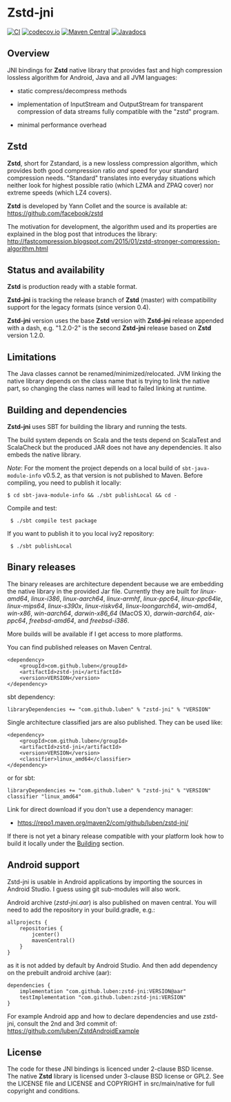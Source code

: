 Zstd-jni
========

[![CI](https://github.com/luben/zstd-jni/workflows/CI/badge.svg)](https://github.com/luben/zstd-jni/actions)
[![codecov.io](http://codecov.io/github/luben/zstd-jni/coverage.svg?branch=master)](http://codecov.io/github/luben/zstd-jni?branch=master)
[![Maven Central](https://img.shields.io/maven-central/v/com.github.luben/zstd-jni.svg?label=Maven%20Central)](https://search.maven.org/artifact/com.github.luben/zstd-jni/)
[![Javadocs](https://www.javadoc.io/badge/com.github.luben/zstd-jni.svg)](https://www.javadoc.io/doc/com.github.luben/zstd-jni)

Overview
--------

JNI bindings for **Zstd** native library that provides fast and high
compression lossless algorithm for Android, Java and all JVM languages:

* static compress/decompress methods

* implementation of InputStream and OutputStream for transparent compression
of data streams fully compatible with the "zstd" program.

* minimal performance overhead

Zstd
----

**Zstd**, short for Zstandard, is a new lossless compression algorithm, which
provides both good compression ratio _and_ speed for your standard compression
needs. "Standard" translates into everyday situations which neither look for
highest possible ratio (which LZMA and ZPAQ cover) nor extreme speeds (which
LZ4 covers).

**Zstd** is developed by Yann Collet and the source is available at:
https://github.com/facebook/zstd

The motivation for development, the algorithm used and its properties are
explained in the blog post that introduces the library:
http://fastcompression.blogspot.com/2015/01/zstd-stronger-compression-algorithm.html

Status and availability
-----------------------

**Zstd** is production ready with a stable format.

**Zstd-jni** is tracking the release branch of **Zstd** (master) with
compatibility support for the legacy formats (since version 0.4).

**Zstd-jni** version uses the base **Zstd** version with **Zstd-jni** release
appended with a dash, e.g. "1.2.0-2" is the second **Zstd-jni** release based
on **Zstd** version 1.2.0.

Limitations
-----------
The Java classes cannot be renamed/minimized/relocated. JVM linking the native
library depends on the class name that is trying to link the native part, so
changing the class names will lead to failed linking at runtime.

Building and dependencies
-------------------------

**Zstd-jni** uses SBT for building the library and running the tests.

The build system depends on Scala and the tests depend on ScalaTest and
ScalaCheck but the produced JAR does not have any dependencies. It also
embeds the native library.

*Note*: For the moment the project depends on a local build of `sbt-java-module-info`
v0.5.2, as that version is not published to Maven. Before compiling, you need to publish it locally:
```
$ cd sbt-java-module-info && ./sbt publishLocal && cd -
```

Compile and test:
```
 $ ./sbt compile test package
```

If you want to publish it to you local ivy2 repository:
```
 $ ./sbt publishLocal
```

Binary releases
---------------

The binary releases are architecture dependent because we are embedding the
native library in the provided Jar file. Currently they are built for
*linux-amd64*, *linux-i386*, *linux-aarch64*, *linux-armhf*, *linux-ppc64*,
*linux-ppc64le*, *linux-mips64*, *linux-s390x*, *linux-riskv64*, *linux-loongarch64*,
*win-amd64*, *win-x86*, *win-aarch64*, *darwin-x86_64* (MacOS X), *darwin-aarch64*,
*aix-ppc64*, *freebsd-amd64*, and *freebsd-i386*.

More builds will be available if I get access to more platforms.

You can find published releases on Maven Central.

    <dependency>
        <groupId>com.github.luben</groupId>
        <artifactId>zstd-jni</artifactId>
        <version>VERSION</version>
    </dependency>

sbt dependency:

    libraryDependencies += "com.github.luben" % "zstd-jni" % "VERSION"

Single architecture classified jars are also published. They can be used like:

    <dependency>
        <groupId>com.github.luben</groupId>
        <artifactId>zstd-jni</artifactId>
        <version>VERSION</version>
        <classifier>linux_amd64</classifier>
    </dependency>

or for sbt:

    libraryDependencies += "com.github.luben" % "zstd-jni" % "VERSION" classifier "linux_amd64"

Link for direct download if you don't use a dependency manager:

 - https://repo1.maven.org/maven2/com/github/luben/zstd-jni/

If there is not yet a binary release compatible with your platform look how
to build it locally under the [Building](#building-and-dependencies) section.

Android support
---------------

Zstd-jni is usable in Android applications by importing the sources in Android
Studio. I guess using git sub-modules will also work.

Android archive (*zstd-jni.aar*) is also published on maven central. You will need
to add the repository in your build.gradle, e.g.:

    allprojects {
        repositories {
            jcenter()
            mavenCentral()
        }
    }

as it is not added by default by Android Studio. And then add dependency on the
prebuilt android archive (aar):

    dependencies {
        implementation "com.github.luben:zstd-jni:VERSION@aar"
        testImplementation "com.github.luben:zstd-jni:VERSION"
    }

For example Android app and how to declare dependencies and use zstd-jni, consult
the 2nd and 3rd commit of: https://github.com/luben/ZstdAndroidExample

License
-------

The code for these JNI bindings is licenced under 2-clause BSD license.
The native **Zstd** library is licensed under 3-clause BSD license or
GPL2. See the LICENSE file and LICENSE and COPYRIGHT in src/main/native
for full copyright and conditions.
